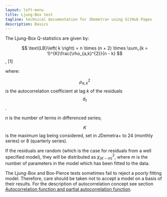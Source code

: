 ```yaml
---
layout: left-menu
title: Ljung-Box test
tagline: technical documentation for JDemetra+ using GitHub Pages
description: Basics
---
```



The Ljung-Box Q-statistics are given by:

  $$
  \text{LB}\left( k \right) = n \times (n + 2) \times \sum_{k = 1}^{K}\frac{\rho_{a,k}^{2}}{n - k}
  $$,   \[1\] <!---\[7.144\]      --> 

where:

$$\rho_{a,k}^{2}$$ is the autocorrelation coefficient at lag $k$ of the
residuals $${\widehat{a}}_{t}$$.

$n$ is the number of terms in differenced series;

$$K$$ is the maximum lag being considered, set in JDemetra+ to $24$
(monthly series) or $8$ (quarterly series).

If the residuals are random (which is the case for residuals from a well
specified model), they will be distributed as $\chi_{(K - m)}^{2}$,
where $m$ is the number of parameters in the model which has been fitted
to the data.

The Ljung-Box and Box-Pierce tests sometimes fail to reject a poorly
fitting model. Therefore, care should be taken not to accept a model on
a basis of their results. For the description of autocorrelation concept
see section [Autocorrelation function and partial autocorrelation function](../theory/ACF_and_PACF.html).

